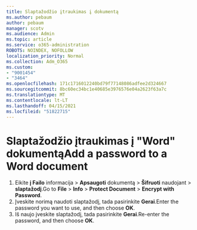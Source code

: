```yaml
---
title: Slaptažodžio įtraukimas į dokumentą
ms.author: pebaum
author: pebaum
manager: scotv
ms.audience: Admin
ms.topic: article
ms.service: o365-administration
ROBOTS: NOINDEX, NOFOLLOW
localization_priority: Normal
ms.collection: Adm_O365
ms.custom:
- "9001454"
- "3464"
ms.openlocfilehash: 171c1716012240bd79f77148086adfee2d324667
ms.sourcegitcommit: 8bc60ec34bc1e40685e3976576e04a2623f63a7c
ms.translationtype: MT
ms.contentlocale: lt-LT
ms.lasthandoff: 04/15/2021
ms.locfileid: "51822715"
---
```

# <a name="add-a-password-to-a-word-document"></a><span data-ttu-id="fc61e-102">Slaptažodžio įtraukimas į "Word" dokumentą</span><span class="sxs-lookup"><span data-stu-id="fc61e-102">Add a password to a Word document</span></span>

1. <span data-ttu-id="fc61e-103">Eikite **į Failo** informacija  >  **Apsaugoti** dokumentą  >  **Šifruoti** naudojant  >  **slaptažodį**.</span><span class="sxs-lookup"><span data-stu-id="fc61e-103">Go to **File** > **Info** > **Protect Document** > **Encrypt with Password**.</span></span>
2. <span data-ttu-id="fc61e-104">Įveskite norimą naudoti slaptažodį, tada pasirinkite **Gerai**.</span><span class="sxs-lookup"><span data-stu-id="fc61e-104">Enter the password you want to use, and then choose **OK**.</span></span>
3. <span data-ttu-id="fc61e-105">Iš naujo įveskite slaptažodį, tada pasirinkite **Gerai**.</span><span class="sxs-lookup"><span data-stu-id="fc61e-105">Re-enter the password, and then choose **OK**.</span></span>